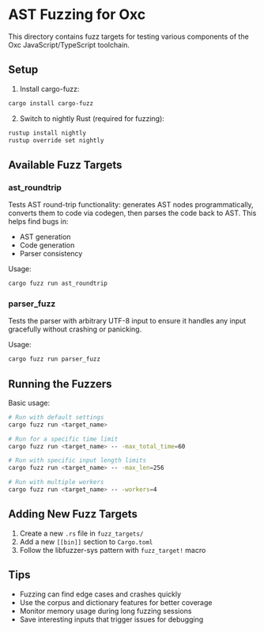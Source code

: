 # AST Fuzzing for Oxc

This directory contains fuzz targets for testing various components of the Oxc JavaScript/TypeScript toolchain.

## Setup

1. Install cargo-fuzz:
```bash
cargo install cargo-fuzz
```

2. Switch to nightly Rust (required for fuzzing):
```bash
rustup install nightly
rustup override set nightly
```

## Available Fuzz Targets

### ast_roundtrip
Tests AST round-trip functionality: generates AST nodes programmatically, converts them to code via codegen, then parses the code back to AST. This helps find bugs in:
- AST generation
- Code generation 
- Parser consistency

Usage:
```bash
cargo fuzz run ast_roundtrip
```

### parser_fuzz
Tests the parser with arbitrary UTF-8 input to ensure it handles any input gracefully without crashing or panicking.

Usage:
```bash
cargo fuzz run parser_fuzz
```

## Running the Fuzzers

Basic usage:
```bash
# Run with default settings
cargo fuzz run <target_name>

# Run for a specific time limit
cargo fuzz run <target_name> -- -max_total_time=60

# Run with specific input length limits
cargo fuzz run <target_name> -- -max_len=256

# Run with multiple workers
cargo fuzz run <target_name> -- -workers=4
```

## Adding New Fuzz Targets

1. Create a new `.rs` file in `fuzz_targets/`
2. Add a new `[[bin]]` section to `Cargo.toml`
3. Follow the libfuzzer-sys pattern with `fuzz_target!` macro

## Tips

- Fuzzing can find edge cases and crashes quickly
- Use the corpus and dictionary features for better coverage
- Monitor memory usage during long fuzzing sessions
- Save interesting inputs that trigger issues for debugging